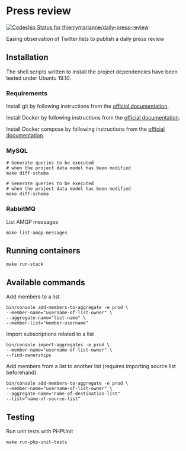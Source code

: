 # Press review

[![Codeship Status for thierrymarianne/daily-press-review](https://app.codeship.com/projects/24369620-8f96-0136-7068-0e8ef5ba2310/status?branch=main)](https://app.codeship.com/projects/304052)

Easing observation of Twitter lists to publish a daily press review

## Installation

The shell scripts written to install the project dependencies
have been tested under Ubuntu 19.10.

### Requirements

Install git by following instructions from the [official documentation](https://git-scm.org/).

Install Docker by following instructions from the [official documentation](https://docs.docker.com/install/linux/docker-ce/ubuntu/).

Install Docker compose by following instructions from the [official documentation](https://docs.docker.com/compose/install/).

### MySQL

```
# Generate queries to be executed
# when the project data model has been modified
make diff-schema
```

```
# Generate queries to be executed
# when the project data model has been modified
make diff-schema
```

### RabbitMQ

List AMQP messages

```
make list-amqp-messages
```

## Running containers

```
make run-stack
```

## Available commands

Add members to a list

```
bin/console add-members-to-aggregate -e prod \
--member-name="username-of-list-owner" \
--aggregate-name="list-name" \
--member-list="member-username"
```

Import subscriptions related to a list

```
bin/console import-aggregates -e prod \
--member-name="username-of-list-owner" \
--find-ownerships
```

Add members from a list to another list 
(requires importing source list beforehand)

```
bin/console add-members-to-aggregate -e prod \
--member-name="username-of-list-owner" \
--aggregate-name="name-of-destination-list" 
--list="name-of-source-list"
```

## Testing

Run unit tests with PHPUnit 

```
make run-php-unit-tests
```
